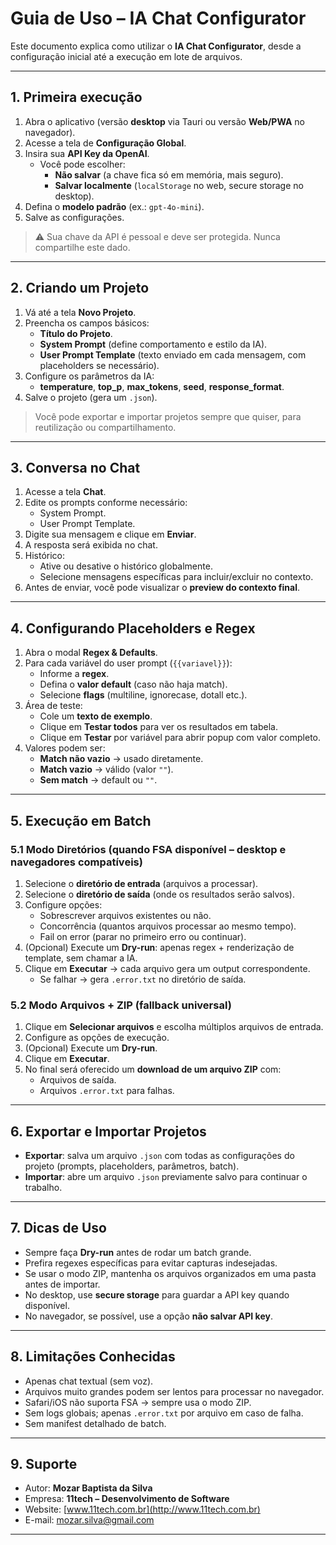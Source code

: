 # Guia de Uso – IA Chat Configurator

Este documento explica como utilizar o **IA Chat Configurator**, desde a configuração inicial até a execução em lote de arquivos.

---

## 1. Primeira execução

1. Abra o aplicativo (versão **desktop** via Tauri ou versão **Web/PWA** no navegador).  
2. Acesse a tela de **Configuração Global**.  
3. Insira sua **API Key da OpenAI**.  
   - Você pode escolher:
     - **Não salvar** (a chave fica só em memória, mais seguro).  
     - **Salvar localmente** (`localStorage` no web, secure storage no desktop).  
4. Defina o **modelo padrão** (ex.: `gpt-4o-mini`).  
5. Salve as configurações.  

> ⚠️ Sua chave da API é pessoal e deve ser protegida. Nunca compartilhe este dado.

---

## 2. Criando um Projeto

1. Vá até a tela **Novo Projeto**.  
2. Preencha os campos básicos:
   - **Título do Projeto**.  
   - **System Prompt** (define comportamento e estilo da IA).  
   - **User Prompt Template** (texto enviado em cada mensagem, com placeholders se necessário).  
3. Configure os parâmetros da IA:
   - **temperature**, **top_p**, **max_tokens**, **seed**, **response_format**.  
4. Salve o projeto (gera um `.json`).  

> Você pode exportar e importar projetos sempre que quiser, para reutilização ou compartilhamento.

---

## 3. Conversa no Chat

1. Acesse a tela **Chat**.  
2. Edite os prompts conforme necessário:
   - System Prompt.  
   - User Prompt Template.  
3. Digite sua mensagem e clique em **Enviar**.  
4. A resposta será exibida no chat.  
5. Histórico:
   - Ative ou desative o histórico globalmente.  
   - Selecione mensagens específicas para incluir/excluir no contexto.  
6. Antes de enviar, você pode visualizar o **preview do contexto final**.

---

## 4. Configurando Placeholders e Regex

1. Abra o modal **Regex & Defaults**.  
2. Para cada variável do user prompt (`{{variavel}}`):
   - Informe a **regex**.  
   - Defina o **valor default** (caso não haja match).  
   - Selecione **flags** (multiline, ignorecase, dotall etc.).  
3. Área de teste:
   - Cole um **texto de exemplo**.  
   - Clique em **Testar todos** para ver os resultados em tabela.  
   - Clique em **Testar** por variável para abrir popup com valor completo.  
4. Valores podem ser:
   - **Match não vazio** → usado diretamente.  
   - **Match vazio** → válido (valor `""`).  
   - **Sem match** → default ou `""`.  

---

## 5. Execução em Batch

### 5.1 Modo Diretórios (quando FSA disponível – desktop e navegadores compatíveis)
1. Selecione o **diretório de entrada** (arquivos a processar).  
2. Selecione o **diretório de saída** (onde os resultados serão salvos).  
3. Configure opções:
   - Sobrescrever arquivos existentes ou não.  
   - Concorrência (quantos arquivos processar ao mesmo tempo).  
   - Fail on error (parar no primeiro erro ou continuar).  
4. (Opcional) Execute um **Dry-run**: apenas regex + renderização de template, sem chamar a IA.  
5. Clique em **Executar** → cada arquivo gera um output correspondente.  
   - Se falhar → gera `.error.txt` no diretório de saída.

### 5.2 Modo Arquivos + ZIP (fallback universal)
1. Clique em **Selecionar arquivos** e escolha múltiplos arquivos de entrada.  
2. Configure as opções de execução.  
3. (Opcional) Execute um **Dry-run**.  
4. Clique em **Executar**.  
5. No final será oferecido um **download de um arquivo ZIP** com:
   - Arquivos de saída.  
   - Arquivos `.error.txt` para falhas.  

---

## 6. Exportar e Importar Projetos

- **Exportar**: salva um arquivo `.json` com todas as configurações do projeto (prompts, placeholders, parâmetros, batch).  
- **Importar**: abre um arquivo `.json` previamente salvo para continuar o trabalho.  

---

## 7. Dicas de Uso

- Sempre faça **Dry-run** antes de rodar um batch grande.  
- Prefira regexes específicas para evitar capturas indesejadas.  
- Se usar o modo ZIP, mantenha os arquivos organizados em uma pasta antes de importar.  
- No desktop, use **secure storage** para guardar a API key quando disponível.  
- No navegador, se possível, use a opção **não salvar API key**.  

---

## 8. Limitações Conhecidas

- Apenas chat textual (sem voz).  
- Arquivos muito grandes podem ser lentos para processar no navegador.  
- Safari/iOS não suporta FSA → sempre usa o modo ZIP.  
- Sem logs globais; apenas `.error.txt` por arquivo em caso de falha.  
- Sem manifest detalhado de batch.  

---

## 9. Suporte

- Autor: **Mozar Baptista da Silva**  
- Empresa: **11tech – Desenvolvimento de Software**  
- Website: [www.11tech.com.br](http://www.11tech.com.br)  
- E-mail: [mozar.silva@gmail.com](mailto:mozar.silva@gmail.com)  

---
